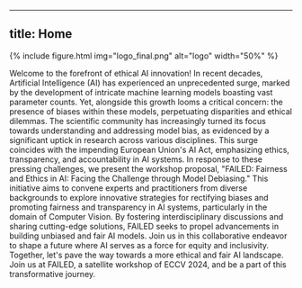 ---
title: Home
--
{% include figure.html img="logo_final.png" alt="logo" width="50%" %}

Welcome to the forefront of ethical AI innovation! In recent decades, Artificial Intelligence (AI) has experienced an unprecedented surge, marked by the development of intricate machine learning models boasting vast parameter counts. Yet, alongside this growth looms a critical concern: the presence of biases within these models, perpetuating disparities and ethical dilemmas. The scientific community has increasingly turned its focus towards understanding and addressing model bias, as evidenced by a significant uptick in research across various disciplines. This surge coincides with the impending European Union's AI Act, emphasizing ethics, transparency, and accountability in AI systems. In response to these pressing challenges, we present the workshop proposal, "FAILED: Fairness and Ethics in AI: Facing the Challenge through Model Debiasing." This initiative aims to convene experts and practitioners from diverse backgrounds to explore innovative strategies for rectifying biases and promoting fairness and transparency in AI systems, particularly in the domain of Computer Vision. By fostering interdisciplinary discussions and sharing cutting-edge solutions, FAILED seeks to propel advancements in building unbiased and fair AI models. Join us in this collaborative endeavor to shape a future where AI serves as a force for equity and inclusivity. Together, let's pave the way towards a more ethical and fair AI landscape. Join us at FAILED, a satellite workshop of ECCV 2024, and be a part of this transformative journey.
